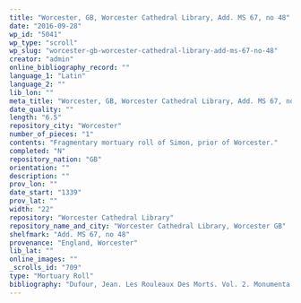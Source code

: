 ```yaml
---
title: "Worcester, GB, Worcester Cathedral Library, Add. MS 67, no 48"
date: "2016-09-28"
wp_id: "5041"
wp_type: "scroll"
wp_slug: "worcester-gb-worcester-cathedral-library-add-ms-67-no-48"
creator: "admin"
online_bibliography_record: ""
language_1: "Latin"
language_2: ""
lib_lon: ""
meta_title: "Worcester, GB, Worcester Cathedral Library, Add. MS 67, no 48"
date_quality: ""
length: "6.5"
repository_city: "Worcester"
number_of_pieces: "1"
contents: "Fragmentary mortuary roll of Simon, prior of Worcester."
completed: "N"
repository_nation: "GB"
orientation: ""
description: ""
prov_lon: ""
date_start: "1339"
prov_lat: ""
width: "22"
repository: "Worcester Cathedral Library"
repository_name_and_city: "Worcester Cathedral Library, Worcester GB"
shelfmark: "Add. MS 67, no 48"
provenance: "England, Worcester"
lib_lat: ""
online_images: ""
_scrolls_id: "709"
type: "Mortuary Roll"
bibliography: "Dufour, Jean. Les Rouleaux Des Morts. Vol. 2. Monumenta Palaeographica Medii Aevi. Series Gallica. Turnhout: Brepols, 2009, no. 251."
---
```



